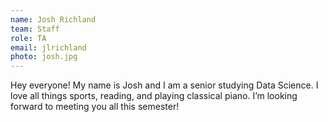 ```yaml
---
name: Josh Richland
team: Staff
role: TA
email: jlrichland
photo: josh.jpg
---
```


Hey everyone! My name is Josh and I am a senior studying Data Science. I love all things sports, reading, and playing classical piano. I’m looking forward to meeting you all this semester!